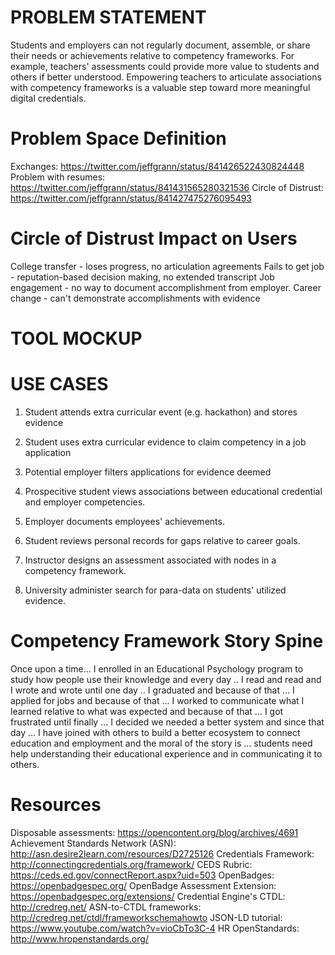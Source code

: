 # PROBLEM STATEMENT
Students and employers can not regularly document, assemble, or share their needs or achievements relative to competency frameworks. For example, teachers' assessments could provide more value to students and others if better understood. Empowering teachers to articulate associations with competency frameworks is a valuable step toward more meaningful digital credentials.

# Problem Space Definition
Exchanges: https://twitter.com/jeffgrann/status/841426522430824448
Problem with resumes: https://twitter.com/jeffgrann/status/841431565280321536
Circle of Distrust: https://twitter.com/jeffgrann/status/841427475276095493

# Circle of Distrust Impact on Users
College transfer - loses progress, no articulation agreements
Fails to get job - reputation-based decision making, no extended transcript
Job engagement - no way to document accomplishment from employer.
Career change - can't demonstrate accomplishments with evidence

# TOOL MOCKUP






# USE CASES

1. Student attends extra curricular event (e.g. hackathon) and stores evidence

2. Student uses extra curricular evidence to claim competency in a job application

3. Potential employer filters applications for evidence deemed 

4. Prospecitive student views associations between educational credential and employer competencies.

5. Employer documents employees' achievements.

6. Student reviews personal records for gaps relative to career goals.

7. Instructor designs an assessment associated with nodes in a competency framework.

8. University administer search for para-data on students' utilized evidence.

# Competency Framework Story Spine
Once upon a time... I enrolled in an Educational Psychology program to study how people use their knowledge
and every day .. I read and read and I wrote and wrote
until one day .. I graduated
and because of that ... I applied for jobs
and because of that ... I worked to communicate what I learned relative to what was expected
and because of that ... I got frustrated
until finally ... I decided we needed a better system
and since that day ... I have joined with others to build a better ecosystem to connect education and employment
and the moral of the story is ... students need help understanding their educational experience and in communicating it to others.

# Resources
Disposable assessments: https://opencontent.org/blog/archives/4691
Achievement Standards Network (ASN): http://asn.desire2learn.com/resources/D2725126
Credentials Framework: http://connectingcredentials.org/framework/
CEDS Rubric: https://ceds.ed.gov/connectReport.aspx?uid=503
OpenBadges: https://openbadgespec.org/
OpenBadge Assessment Extension: https://openbadgespec.org/extensions/
Credential Engine's CTDL: http://credreg.net/
ASN-to-CTDL frameworks: http://credreg.net/ctdl/frameworkschemahowto
JSON-LD tutorial: https://www.youtube.com/watch?v=vioCbTo3C-4
HR OpenStandards: http://www.hropenstandards.org/
